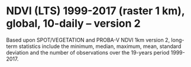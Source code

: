 #  NDVI (LTS) 1999-2017 (raster 1 km), global, 10-daily – version 2

Based upon SPOT/VEGETATION and PROBA-V NDVI 1km version 2, long-term statistics include the minimum, median, maximum, mean, standard deviation and the number of observations over the 19-years period 1999-2017.